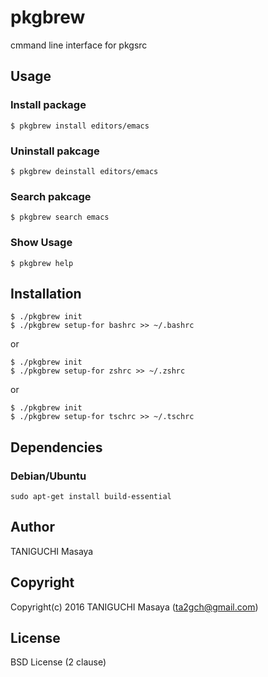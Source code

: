# pkgbrew
cmmand line interface for pkgsrc

## Usage

### Install package

```
$ pkgbrew install editors/emacs
```

### Uninstall pakcage

```
$ pkgbrew deinstall editors/emacs
```

### Search pakcage

```
$ pkgbrew search emacs
```

### Show Usage

```
$ pkgbrew help
```

## Installation

```
$ ./pkgbrew init
$ ./pkgbrew setup-for bashrc >> ~/.bashrc 
```
or
```
$ ./pkgbrew init
$ ./pkgbrew setup-for zshrc >> ~/.zshrc 
```
or 
```
$ ./pkgbrew init
$ ./pkgbrew setup-for tschrc >> ~/.tschrc 
```

## Dependencies

### Debian/Ubuntu

```
sudo apt-get install build-essential
```

## Author

TANIGUCHI Masaya

## Copyright

Copyright(c) 2016 TANIGUCHI Masaya (ta2gch@gmail.com)

## License

BSD License (2 clause)

